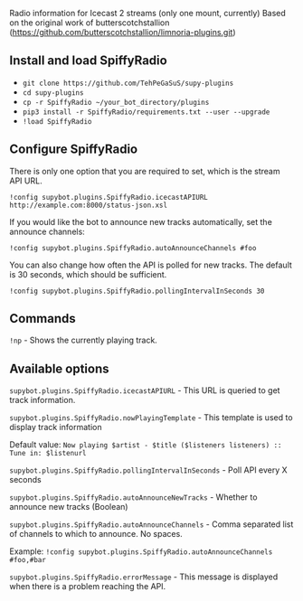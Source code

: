 Radio information for Icecast 2 streams (only one mount, currently)
Based on the original work of butterscotchstallion (https://github.com/butterscotchstallion/limnoria-plugins.git)
## Install and load SpiffyRadio
- `git clone https://github.com/TehPeGaSuS/supy-plugins`
- `cd supy-plugins`
- `cp -r SpiffyRadio ~/your_bot_directory/plugins`
- `pip3 install -r SpiffyRadio/requirements.txt --user --upgrade`
- `!load SpiffyRadio`

## Configure SpiffyRadio

There is only one option that you are required to set, which is the stream API URL.

`!config supybot.plugins.SpiffyRadio.icecastAPIURL http://example.com:8000/status-json.xsl`

If you would like the bot to announce new tracks automatically, set the announce channels:

`!config supybot.plugins.SpiffyRadio.autoAnnounceChannels #foo`

You can also change how often the API is polled for new tracks. The default is 30 seconds, which 
should be sufficient.

`!config supybot.plugins.SpiffyRadio.pollingIntervalInSeconds 30`

## Commands

`!np` - Shows the currently playing track.

## Available options

`supybot.plugins.SpiffyRadio.icecastAPIURL` - This URL is queried to get track information.

`supybot.plugins.SpiffyRadio.nowPlayingTemplate` - This template is used to display track information

Default value: `Now playing $artist - $title ($listeners listeners) :: Tune in: $listenurl`

`supybot.plugins.SpiffyRadio.pollingIntervalInSeconds` - Poll API every X seconds

`supybot.plugins.SpiffyRadio.autoAnnounceNewTracks` - Whether to announce new tracks (Boolean)

`supybot.plugins.SpiffyRadio.autoAnnounceChannels` - Comma separated list of channels to which to announce. No spaces.

Example: `!config supybot.plugins.SpiffyRadio.autoAnnounceChannels #foo,#bar`

`supybot.plugins.SpiffyRadio.errorMessage` - This message is displayed when there is a problem reaching the API.
